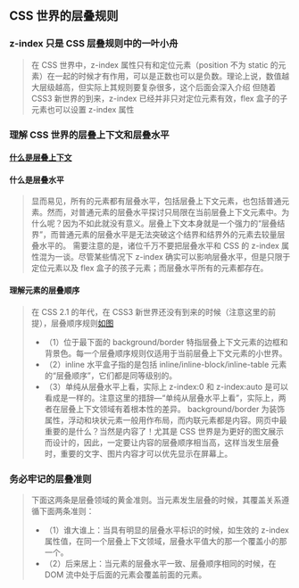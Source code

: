 ## CSS 世界的层叠规则

### z-index 只是 CSS 层叠规则中的一叶小舟
> 在 CSS 世界中，z-index 属性只有和定位元素（position 不为 static 的元素）在一起的时候才有作用，可以是正数也可以是负数。理论上说，数值越大层级越高，但实际上其规则要复杂很多，这个后面会深入介绍
> 但随着 CSS3 新世界的到来，z-index 已经并非只对定位元素有效，flex 盒子的子元素也可以设置 z-index 属性

### 理解 CSS 世界的层叠上下文和层叠水平
#### [什么是层叠上下文](https://ws1.sinaimg.cn/large/0060ZzrAgy1g8ac1bzl1xj30of0a0wi7.jpg)

#### 什么是层叠水平
> 显而易见，所有的元素都有层叠水平，包括层叠上下文元素，也包括普通元素。然而，对普通元素的层叠水平探讨只局限在当前层叠上下文元素中。为什么呢？因为不如此就没有意义。层叠上下文本身就是一个强力的“层叠结界”，而普通元素的层叠水平是无法突破这个结界和结界外的元素去较量层叠水平的。
> 需要注意的是，诸位千万不要把层叠水平和 CSS 的 z-index 属性混为一谈。尽管某些情况下 z-index 确实可以影响层叠水平，但是只限于定位元素以及 flex 盒子的孩子元素；而层叠水平所有的元素都存在。

#### 理解元素的层叠顺序
> 在 CSS 2.1 的年代，在 CSS3 新世界还没有到来的时候（注意这里的前提），层叠顺序规则[如图](https://ws1.sinaimg.cn/large/0060ZzrAgy1g8e9ksbeqpj30ex09k3zu.jpg)
> + （1）位于最下面的 background/border 特指层叠上下文元素的边框和背景色。每一个层叠顺序规则仅适用于当前层叠上下文元素的小世界。
> + （2）inline 水平盒子指的是包括 inline/inline-block/inline-table 元素的“层叠顺序”，它们都是同等级别的。
> + （3）单纯从层叠水平上看，实际上 z-index:0 和 z-index:auto 是可以看成是一样的。注意这里的措辞—“单纯从层叠水平上看”，实际上，两者在层叠上下文领域有着根本性的差异。
> background/border 为装饰属性，浮动和块状元素一般用作布局，而内联元素都是内容。网页中最重要的是什么？当然是内容了！尤其是 CSS 世界是为更好的图文展示而设计的，因此，一定要让内容的层叠顺序相当高，这样当发生层叠时，重要的文字、图片内容才可以优先显示在屏幕上。

### 务必牢记的层叠准则
> 下面这两条是层叠领域的黄金准则。当元素发生层叠的时候，其覆盖关系遵循下面两条准则：
> + （1）谁大谁上：当具有明显的层叠水平标识的时候，如生效的 z-index 属性值，在同一个层叠上下文领域，层叠水平值大的那一个覆盖小的那一个。
> + （2）后来居上：当元素的层叠水平一致、层叠顺序相同的时候，在 DOM 流中处于后面的元素会覆盖前面的元素。